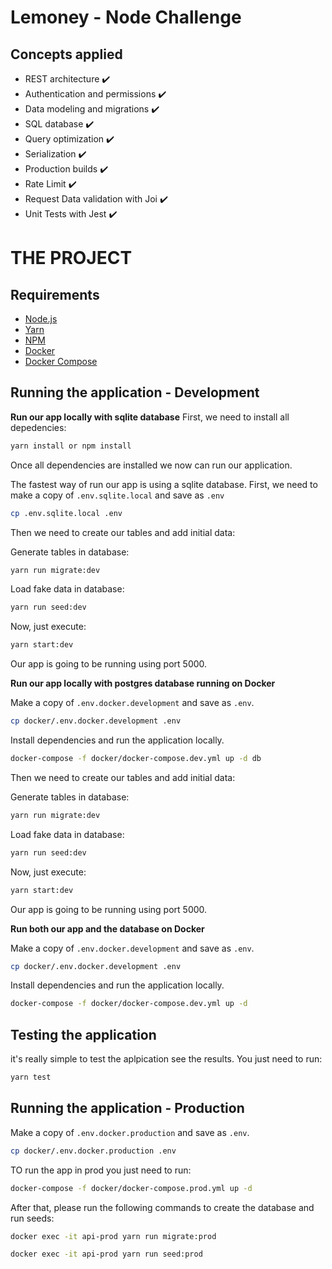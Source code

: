 # Lemoney - Node Challenge

## Concepts applied

- REST architecture :heavy_check_mark: 
- Authentication and permissions :heavy_check_mark: 
- Data modeling and migrations :heavy_check_mark: 
- SQL database :heavy_check_mark: 
- Query optimization :heavy_check_mark: 
- Serialization :heavy_check_mark: 
- Production builds :heavy_check_mark: 
- Rate Limit :heavy_check_mark: 
- Request Data validation with Joi :heavy_check_mark: 
- Unit Tests with Jest :heavy_check_mark: 

 # THE PROJECT

## Requirements

- [Node.js](https://yarnpkg.com/en/docs/install)
- [Yarn](https://yarnpkg.com/en/docs/install)
- [NPM](https://docs.npmjs.com/getting-started/installing-node)
- [Docker](https://docs.docker.com/install/)
- [Docker Compose](https://docs.docker.com/compose/install/)


## Running the application - Development

**Run our app locally with sqlite database**
First, we need to install all depedencies:

```bash
yarn install or npm install
```
Once all dependencies are installed we now can run our application. 

The fastest way of run our app is using a sqlite database. First, we need to make a copy of `.env.sqlite.local` and save as `.env`

```bash
cp .env.sqlite.local .env
```
Then we need to create our tables and add initial data:

Generate tables in database:
```bash
yarn run migrate:dev
```

Load fake data in database:

```bash
yarn run seed:dev
```

Now, just execute:

```bash
yarn start:dev
```
Our app is going to be running using port 5000.

**Run our app locally with postgres database running on Docker**

Make a copy of `.env.docker.development` and save as `.env`.

```bash
cp docker/.env.docker.development .env
```

Install dependencies and run the application locally.

```bash
docker-compose -f docker/docker-compose.dev.yml up -d db 

```

Then we need to create our tables and add initial data:

Generate tables in database:
```bash
yarn run migrate:dev
```

Load fake data in database:

```bash
yarn run seed:dev
```

Now, just execute:

```bash
yarn start:dev
```
Our app is going to be running using port 5000.


**Run both our app and the database on Docker**

Make a copy of `.env.docker.development` and save as `.env`.

```bash
cp docker/.env.docker.development .env
```

Install dependencies and run the application locally.

```bash
docker-compose -f docker/docker-compose.dev.yml up -d

```

## Testing the application
it's really simple to test the aplpication see the results. You just need to run:

```bash
yarn test
```
## Running the application - Production

Make a copy of `.env.docker.production` and save as `.env`.

```bash
cp docker/.env.docker.production .env
```

TO run the app in prod you just need to run:
```bash
docker-compose -f docker/docker-compose.prod.yml up -d
```
After that, please run the following commands to create the database and run seeds:

```bash
docker exec -it api-prod yarn run migrate:prod
```

```bash
docker exec -it api-prod yarn run seed:prod
```












